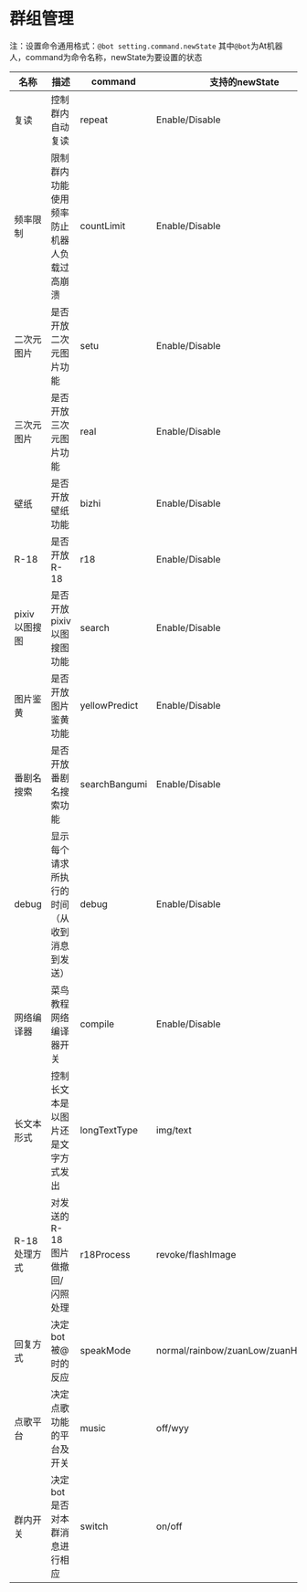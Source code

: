 # 群组管理

注：设置命令通用格式：`@bot setting.command.newState` 其中`@bot`为At机器人，command为命令名称，newState为要设置的状态

| 名称 | 描述 | command | 支持的newState | 备注 |
| ------------ | ------------ | ------------ | ------------ | ------------ |
| 复读  | 控制群内自动复读 | repeat | Enable/Disable |   |
| 频率限制 | 限制群内功能使用频率防止机器人负载过高崩溃 | countLimit | Enable/Disable | 默认为10秒内允许最大总权重为10 |
| 二次元图片 | 是否开放二次元图片功能 | setu | Enable/Disable |   |
| 三次元图片 | 是否开放三次元图片功能 | real | Enable/Disable | 控制real、realHighq两个图库 |
| 壁纸 | 是否开放壁纸功能 | bizhi | Enable/Disable |   |
| R-18 | 是否开放R-18 | r18 | Enable/Disable | 仅控制setu图库 |
| pixiv以图搜图 | 是否开放pixiv以图搜图功能 | search | Enable/Disable |   |
| 图片鉴黄 | 是否开放图片鉴黄功能  | yellowPredict  | Enable/Disable |   |
| 番剧名搜索 | 是否开放番剧名搜索功能 | searchBangumi  | Enable/Disable |   |
| debug | 显示每个请求所执行的时间（从收到消息到发送） | debug | Enable/Disable |  |
| 网络编译器 | 菜鸟教程网络编译器开关 | compile | Enable/Disable |  |
| 长文本形式 | 控制长文本是以图片还是文字方式发出 | longTextType | img/text | 长文本发送过多可能会被tx风控 |
| R-18处理方式 | 对发送的R-18图片做撤回/闪照处理 | r18Process  | revoke/flashImage | 仅在r18选项开启时起作用，后期可能会加入不作处理选项 |
| 回复方式 | 决定bot被@时的反应 | speakMode  | normal/rainbow/zuanLow/zuanHigh/chat | 请慎用zuanLow 和 zuanHigh模式 |
| 点歌平台 | 决定点歌功能的平台及开关 | music | off/wyy | 目前只支持网易云平台 |
| 群内开关 | 决定bot是否对本群消息进行相应 | switch | on/off |  |